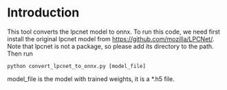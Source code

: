 <!--- SPDX-License-Identifier: Apache-2.0 -->

# Introduction
This tool converts the lpcnet model to onnx.
To run this code, we need first install the original lpcnet model from <https://github.com/mozilla/LPCNet/>.
Note that lpcnet is not a package, so please add its directory to the path.
Then run
```
python convert_lpcnet_to_onnx.py [model_file]
```
model_file is the model with trained weights, it is a *.h5 file.
